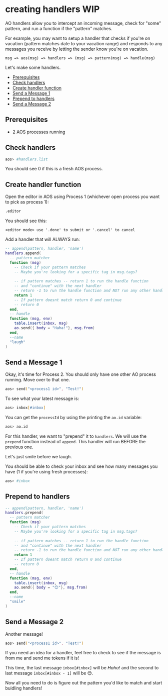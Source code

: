 # creating handlers WIP

AO handlers allow you to intercept an incoming message, check for "some" pattern, and run a function if the "pattern" matches.

For example,  you may want to setup a handler that checks if you're on vacation (pattern matches date to your vacation range) and responds to any messages you receive by letting the sender know you're on vacation.

`msg => aos(msg) => handlers => (msg) => pattern(msg) => handle(msg)`

Let's make some handlers.

<!-- toc -->

- [Prerequisites](#prerequisites)
- [Check handlers](#check-handlers)
- [Create handler function](#create-handler-function)
- [Send a Message 1](#send-a-message-1)
- [Prepend to handlers](#prepend-to-handlers)
- [Send a Message 2](#send-a-message-2)

<!-- tocstop -->

## Prerequisites

- 2 AOS processes running

## Check handlers

```sh
aos> #handlers.list
```

You should see 0 if this is a fresh AOS process.

## Create handler function

Open the editor in AOS using Process 1 (whichever open process you want to pick as process 1):

```zsh
.editor
```

You should see this:

`<editor mode> use '.done' to submit or '.cancel' to cancel`

Add a handler that will ALWAYS run:

```lua
-- append(pattern, handler, 'name')
handlers.append(
  -- pattern matcher
  function (msg)
    -- Check if your pattern matches
    -- Maybe you're looking for a specific tag in msg.tags?
    
    -- if pattern matches -- return 1 to run the handle function 
    -- and "continue" with the next handler
    -- return -1 to run the handle function and NOT run any other handlers
    return 1
    -- If pattern doesnt match return 0 and continue
    -- return 0
  end,
  -- handle
  function (msg, env)
    table.insert(inbox, msg)
    ao.send({ body = "Haha!"}, msg.from)
  end,
  --name
  "laugh"
)
```

## Send a Message 1

Okay, it's time for Process 2.  You should only have one other AO process running.  Move over to that one.

```zsh
aos> send("<process1 id>", "Test!")
```

To see what your latest message is:

```zsh
aos> inbox[#inbox]
```

You can get the `processId` by using the printing the `ao.id` variable:

```zsh
aos> ao.id
```

For this handler, we want to "prepend" it to `handlers`.  We will use the `prepend` function instead of `append`.  This handler will run BEFORE the previous one.

Let's just smile before we laugh.

You should be able to check your inbox and see how many messages you have (1 if you're using fresh processes):

```zsh
aos> #inbox

```

## Prepend to handlers

```lua
-- append(pattern, handler, 'name')
handlers.prepend(
  -- pattern matcher
  function (msg)
    -- Check if your pattern matches
    -- Maybe you're looking for a specific tag in msg.tags?
    
    -- if pattern matches -- return 1 to run the handle function 
    -- and "continue" with the next handler
    -- return -1 to run the handle function and NOT run any other handlers
    return 1
    -- If pattern doesnt match return 0 and continue
    -- return 0
  end,
  -- handle
  function (msg, env)
    table.insert(inbox, msg)
    ao.send({ body = "😊"}, msg.from) 
  end,
  --name
  "smile"
)
```

## Send a Message 2

Another message!

```zsh
aos> send("<process1 id>", "Test!")
```

If you need an idea for a handler, feel free to check to see if the message is from me and send me tokens if it is!

This time, the last message `inbox[#inbox]` will be *Haha!* and the second to last message `inbox[#inbox - 1]` will be 😊.

Now all you need to do is figure out the pattern you'd like to match and start buidling handlers!
